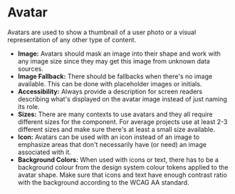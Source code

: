# Avatar

Avatars are used to show a thumbnail of a user photo or a visual representation of any other type of content.

- **Image:** Avatars should mask an image into their shape and work with any image size since they may get this image from unknown data sources.
- **Image Fallback:** There should be fallbacks when there's no image available. This can be done with placeholder images or initials.
- **Accessibility:** Always provide a description for screen readers describing what's displayed on the avatar image instead of just naming its role.
- **Sizes:** There are many contexts to use avatars and they all require different sizes for the component. For average projects use at least 2-3 different sizes and make sure there's at least a small size available.
- **Icon:** Avatars can be used with an icon instead of an image to emphasize areas that don't necessarily have (or need) an image associated with it.
- **Background Colors:** When used with icons or text, there has to be a background colour from the design system colour tokens applied to the avatar shape. Make sure that icons and text have enough contrast ratio with the background according to the WCAG AA standard.
